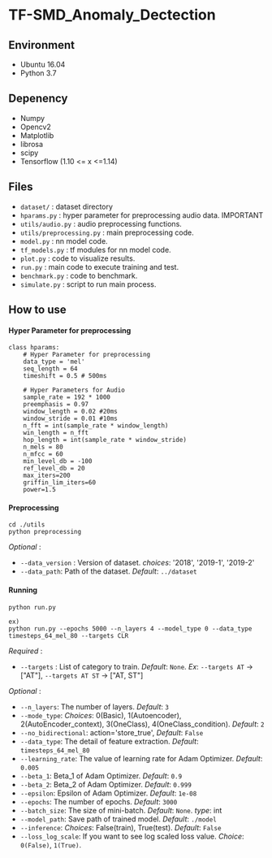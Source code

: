 # TF-SMD_Anomaly_Dectection

## Environment
- Ubuntu 16.04
- Python 3.7

## Depenency
- Numpy
- Opencv2
- Matplotlib
- librosa
- scipy
- Tensorflow (1.10 <= x <=1.14)

## Files
- `dataset/` : dataset directory
- `hparams.py` : hyper parameter for preprocessing audio data. IMPORTANT
- `utils/audio.py` : audio preprocessing functions.
- `utils/preprocessing.py` : main preprocessing code.
- `model.py` : nn model code.
- `tf_models.py` : tf modules for nn model code.
- `plot.py` : code to visualize results.
- `run.py` : main code to execute training and test.
- `benchmark.py` : code to benchmark.
- `simulate.py` : script to run main process.

## How to use
#### Hyper Parameter for preprocessing
```
class hparams:
    # Hyper Parameter for preprocessing
    data_type = 'mel'
    seq_length = 64
    timeshift = 0.5 # 500ms

    # Hyper Parameters for Audio 
    sample_rate = 192 * 1000
    preemphasis = 0.97
    window_length = 0.02 #20ms
    window_stride = 0.01 #10ms
    n_fft = int(sample_rate * window_length) 
    win_length = n_fft
    hop_length = int(sample_rate * window_stride) 
    n_mels = 80
    n_mfcc = 60
    min_level_db = -100
    ref_level_db = 20
    max_iters=200
    griffin_lim_iters=60
    power=1.5  
```

#### Preprocessing
```
cd ./utils
python preprocessing
```

*Optional* :  
- `--data_version` : Version of dataset. *choices*: '2018', '2019-1', '2019-2'
- `--data_path`: Path of the dataset. *Default*: `../dataset`

#### Running
```
python run.py

ex)
python run.py --epochs 5000 --n_layers 4 --model_type 0 --data_type timesteps_64_mel_80 --targets CLR
```

*Required* :
- `--targets` : List of category to train. *Default*: `None`.
  *Ex*: `--targets AT` -> ["AT"], `--targets AT ST` -> ["AT, ST"] 

*Optional* :  
- `--n_layers`: The number of layers. *Default*: `3`
- `--mode_type`: *Choices*: 0(Basic), 1(Autoencoder), 2(AutoEncoder_context), 3(OneClass), 4(OneClass_condition). *Default*: `2`
- `--no_bidirectional`: action='store_true', *Default*: `False`
- `--data_type`: The detail of feature extraction. *Default*: `timesteps_64_mel_80`
- `--learning_rate`: The value of learning rate for Adam Optimizer. *Default*: `0.005`
- `--beta_1`: Beta_1 of Adam Optimizer. *Default*: `0.9`
- `--beta_2`: Beta_2 of Adam Optimizer. *Default*: `0.999`
- `--epsilon`: Epsilon of Adam Optimizer. *Default*: `1e-08`
- `--epochs`: The number of epochs. *Default*: `3000`
- `--batch_size`: The size of mini-batch. *Default*: `None`. *type*: int
- `--model_path`: Save path of trained model. *Default*: `./model`
- `--inference`: *Choices*: False(train), True(test). *Default*: `False`
- `--loss_log_scale`: If you want to see log scaled loss value. *Choice*: `0(False)`, `1(True)`.
